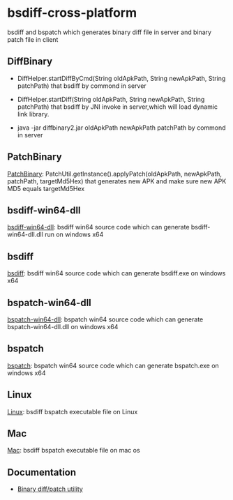 # bsdiff-cross-platform
bsdiff and bspatch which generates binary diff file in server and binary patch file in client


## DiffBinary

* DiffHelper.startDiffByCmd(String oldApkPath, String newApkPath, String patchPath) that bsdiff by commond in server

* DiffHelper.startDiff(String oldApkPath, String newApkPath, String patchPath) that bsdiff by JNI invoke in server,which will load dynamic link library.

* java -jar diffbinary2.jar oldApkPath newApkPath patchPath by commond in server

## PatchBinary

[PatchBinary](./PatchBinary):  PatchUtil.getInstance().applyPatch(oldApkPath, newApkPath, patchPath, targetMd5Hex) that generates new APK and make sure new APK 
MD5 equals targetMd5Hex

## bsdiff-win64-dll

[bsdiff-win64-dll](./bsdiff-win64-dll):  bsdiff win64 source code which can generate bsdiff-win64-dll.dll run on windows x64

## bsdiff

[bsdiff](./bsdiff):  bsdiff win64 source code which can generate bsdiff.exe on windows x64

## bspatch-win64-dll
[bspatch-win64-dll](./bspatch-win64-dll):  bspatch win64 source code which can generate bspatch-win64-dll.dll on windows x64

## bspatch
[bspatch](./bspatch):  bspatch win64 source code which can generate bspatch.exe on windows x64

## Linux
[Linux](./Linux):  bsdiff bspatch executable file on Linux

## Mac
[Mac](./Mac):  bsdiff bspatch executable file on mac os 


## Documentation

- [Binary diff/patch utility](http://www.daemonology.net/bsdiff)
